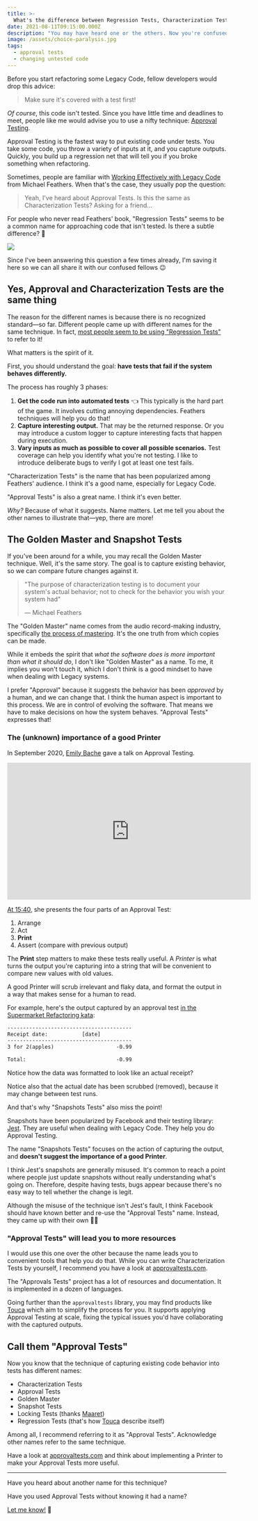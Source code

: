 ```yaml
---
title: >-
  What's the difference between Regression Tests, Characterization Tests, and Approval Tests?
date: 2021-08-11T09:15:00.000Z
description: "You may have heard one or the others. Now you're confused: is there a difference? Nope! Let me explain…"
image: /assets/choice-paralysis.jpg
tags:
  - approval tests
  - changing untested code
---
```


Before you start refactoring some Legacy Code, fellow developers would drop this advice:

> Make sure it's covered with a test first!

_Of course_, this code isn't tested. Since you have little time and deadlines to meet, people like me would advise you to use a nifty technique: [Approval Testing](https://understandlegacycode.com/blog/3-steps-to-add-tests-on-existing-code-when-you-have-short-deadlines/).

Approval Testing is the fastest way to put existing code under tests. You take some code, you throw a variety of inputs at it, and you capture outputs. Quickly, you build up a regression net that will tell you if you broke something when refactoring.

Sometimes, people are familiar with [Working Effectively with Legacy Code](https://understandlegacycode.com/blog/key-points-of-working-effectively-with-legacy-code/) from Michael Feathers. When that's the case, they usually pop the question:

> Yeah, I've heard about Approval Tests. Is this the same as Characterization Tests? Asking for a friend…

For people who never read Feathers' book, "Regression Tests" seems to be a common name for approaching code that isn't tested. Is there a subtle difference? 🤔

![](/assets/choice-paralysis.jpg)

Since I've been answering this question a few times already, I'm saving it here so we can all share it with our confused fellows 😉

## Yes, Approval and Characterization Tests are the same thing

The reason for the different names is because there is no recognized standard—so far. Different people came up with different names for the same technique. In fact, [most people seem to be using "Regression Tests"](https://trends.google.com/trends/explore/TIMESERIES/1629219000?hl=en-US&tz=-120&q=approval+tests,characterization+tests,regression+tests&sni=3) to refer to it!

What matters is the spirit of it.

First, you should understand the goal: **have tests that fail if the system behaves differently.**

The process has roughly 3 phases:

1. **Get the code run into automated tests** 👈 This typically is the hard part of the game. It involves cutting annoying dependencies. Feathers techniques will help you do that!
2. **Capture interesting output.** That may be the returned response. Or you may introduce a custom logger to capture interesting facts that happen during execution.
3. **Vary inputs as much as possible to cover all possible scenarios.** Test coverage can help you identify what you're not testing. I like to introduce deliberate bugs to verify I got at least one test fails.

"Characterization Tests" is the name that has been popularized among Feathers' audience. I think it's a good name, especially for Legacy Code.

"Approval Tests" is also a great name. I think it's even better.

_Why?_ Because of what it suggests. Name matters. Let me tell you about the other names to illustrate that—yep, there are more!

## The Golden Master and Snapshot Tests

If you've been around for a while, you may recall the Golden Master technique. Well, it's the same story. The goal is to capture existing behavior, so we can compare future changes against it.

> "The purpose of characterization testing is to document your system's actual behavior; not to check for the behavior you wish your system had"
>
> — Michael Feathers

The "Golden Master" name comes from the audio record-making industry, specifically [the process of mastering](<https://en.wikipedia.org/wiki/Mastering_(audio)>). It's the one truth from which copies can be made.

While it embeds the spirit that _what the software does is more important than what it should do_, I don't like "Golden Master" as a name. To me, it implies you won't touch it, which I don't think is a good mindset to have when dealing with Legacy systems.

I prefer "Approval" because it suggests the behavior has been _approved_ by a human, and we can change that. I think the human aspect is important to this process. We are in control of evolving the software. That means we have to make decisions on how the system behaves. "Approval Tests" expresses that!

### The (unknown) importance of a good Printer

In September 2020, [Emily Bache](https://twitter.com/emilybache) gave a talk on Approval Testing.

<iframe width="560" height="315" src="https://www.youtube-nocookie.com/embed/0ZVKcFsEp-4" frameborder="0" allow="accelerometer; autoplay; encrypted-media; gyroscope; picture-in-picture" allowfullscreen></iframe>

[At 15:40](https://youtu.be/0ZVKcFsEp-4?t=940), she presents the four parts of an Approval Test:

1. Arrange
2. Act
3. **Print**
4. Assert (compare with previous output)

The **Print** step matters to make these tests really useful. A _Printer_ is what turns the output you're capturing into a string that will be convenient to compare new values with old values.

A good Printer will scrub irrelevant and flaky data, and format the output in a way that makes sense for a human to read.

For example, here's the output captured by an approval test [in the Supermarket Refactoring kata](https://github.com/emilybache/SupermarketReceipt-Refactoring-Kata/blob/6c2fbe7ca8a8aea593fd16f12e3418dc2df1867c/java/src/test/java/dojo/supermarket/ReceiptPrinterTest.discounts.approved.txt):

```txt
----------------------------------------
Receipt date:           [date]
----------------------------------------
3 for 2(apples)                    -0.99

Total:                             -0.99
```

Notice how the data was formatted to look like an actual receipt?

Notice also that the actual date has been scrubbed (removed), because it may change between test runs.

And that's why "Snapshots Tests" also miss the point!

Snapshots have been popularized by Facebook and their testing library: [Jest](https://jestjs.io/). They are useful when dealing with Legacy Code. They help you do Approval Testing.

The name "Snapshots Tests" focuses on the action of capturing the output, and **doesn't suggest the importance of a good Printer**.

I think Jest's snapshots are generally misused. It's common to reach a point where people just update snapshots without really understanding what's going on. Therefore, despite having tests, bugs appear because there's no easy way to tell whether the change is legit.

Although the misuse of the technique isn't Jest's fault, I think Facebook should have known better and re-use the "Approval Tests" name. Instead, they came up with their own 🤷‍♂️

### "Approval Tests" will lead you to more resources

I would use this one over the other because the name leads you to convenient tools that help you do that. While you can write Characterization Tests by yourself, I recommend you have a look at [approvaltests.com](https://approvaltests.com).

The "Approvals Tests" project has a lot of resources and documentation. It is implemented in a dozen of languages.

Going further than the `approvaltests` library, you may find products like [Touca](https://touca.io/) which aim to simplify the process for you. It supports applying Approval Testing at scale, fixing the typical issues you'd have collaborating with the captured outputs.

## Call them "Approval Tests"

Now you know that the technique of capturing existing code behavior into tests has different names:

- Characterization Tests
- Approval Tests
- Golden Master
- Snapshot Tests
- Locking Tests (thanks [Maaret](https://twitter.com/maaretp))
- Regression Tests (that's how [Touca](https://touca.io/) describe itself)

Among all, I recommend referring to it as "Approval Tests". Acknowledge other names refer to the same technique.

Have a look at [approvaltests.com](https://approvaltests.com) and think about implementing a Printer to make your Approval Tests more useful.

---

Have you heard about another name for this technique?

Have you used Approval Tests without knowing it had a name?

[Let me know!](https://twitter.com/nicoespeon) 🤠
